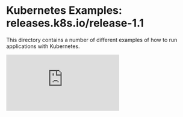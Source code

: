 <!-- BEGIN MUNGE: UNVERSIONED_WARNING -->


<!-- END MUNGE: UNVERSIONED_WARNING -->

# Kubernetes Examples: releases.k8s.io/release-1.1

This directory contains a number of different examples of how to run
applications with Kubernetes.




<!-- BEGIN MUNGE: IS_VERSIONED -->
<!-- TAG IS_VERSIONED -->
<!-- END MUNGE: IS_VERSIONED -->


<!-- BEGIN MUNGE: GENERATED_ANALYTICS -->
[![Analytics](https://kubernetes-site.appspot.com/UA-36037335-10/GitHub/examples/README.md?pixel)]()
<!-- END MUNGE: GENERATED_ANALYTICS -->
